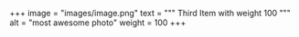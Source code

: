 +++
image = "images/image.png"
text = """
Third Item with weight 100
"""
alt = "most awesome photo"
weight = 100
+++
